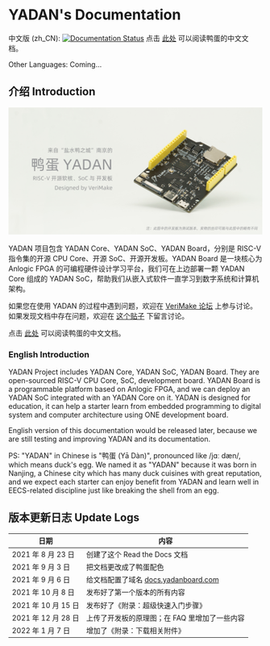 # YADAN's Documentation  
  
中文版 (zh_CN): [![Documentation Status](https://readthedocs.org/projects/yadan/badge/?version=latest)](http://docs.yadanboard.com/zh_CN/latest/?badge=latest) 点击 [此处](http://docs.yadanboard.com/) 可以阅读鸭蛋的中文文档。  
  
Other Languages: Coming...  
  
## 介绍 Introduction  
  
[![](docs/source/imgs/img_00_01.jpg)](http://docs.yadanboard.com/)  
  
YADAN 项目包含 YADAN Core、YADAN SoC、YADAN Board，分别是 RISC-V 指令集的开源 CPU Core、开源 SoC、开源开发板。YADAN Board 是一块核心为 Anlogic FPGA 的可编程硬件设计学习平台，我们可在上边部署一颗 YADAN Core 组成的 YADAN SoC，帮助我们从嵌入式软件一直学习到数字系统和计算机架构。  
  
如果您在使用 YADAN 的过程中遇到问题，欢迎在 [VeriMake 论坛](https://www.verimake.com/) 上参与讨论。如果发现文档中存在问题，欢迎在 [这个贴子](https://verimake.com/d/33/) 下留言讨论。  
  
点击 [此处](http://docs.yadanboard.com/) 可以阅读鸭蛋的中文文档。  
  
### English Introduction  
YADAN Project includes YADAN Core, YADAN SoC, YADAN Board. They are open-sourced RISC-V CPU Core, SoC, development board. YADAN Board is a programmable platform based on Anlogic FPGA, and we can deploy an YADAN SoC integrated with an YADAN Core on it. YADAN is designed for education, it can help a starter learn from embedded programming to digital system and computer architecture using ONE development board.  
  
English version of this documentation would be released later, because we are still testing and improving YADAN and its documentation.  
  
PS: "YADAN" in Chinese is "鸭蛋 (Yā Dàn)", pronounced like /jɑː dæn/, which means duck's egg. We named it as "YADAN" because it was born in Nanjing, a Chinese city which has many duck cuisines with great reputation, and we expect each starter can enjoy benefit from YADAN and learn well in EECS-related discipline just like breaking the shell from an egg.  
  
## 版本更新日志 Update Logs  
  
| 日期                | 内容                                                               |
| ------------------- | ------------------------------------------------------------------ |
| 2021 年 8 月 23 日  | 创建了这个 Read the Docs 文档                                      |
| 2021 年 9 月 3 日   | 把文档更改成了鸭蛋配色                                             |
| 2021 年 9 月 6 日   | 给文档配置了域名 [docs.yadanboard.com](http://docs.yadanboard.com) |
| 2021 年 10 月 8 日  | 发布好了第一个版本的所有内容                                       |
| 2021 年 10 月 15 日 | 发布好了《附录：超级快速入门步骤》                                 |
| 2021 年 12 月 28 日 | 上传了开发板的原理图；在 FAQ 里增加了一些内容                      |
| 2022 年 1 月 7 日   | 增加了《附录：下载相关附件》                                       |

